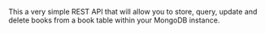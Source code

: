 This a very simple REST API that will allow you to store, query, update and delete books from a book table within your MongoDB instance. 
